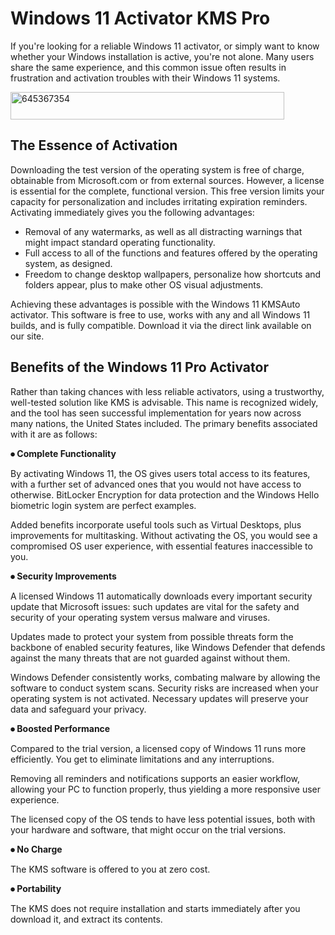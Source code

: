 # Windows 11 Activator KMS Pro
If you're looking for a reliable Windows 11 activator, or simply want to know whether your Windows installation is active, you're not alone. Many users share the same experience, and this common issue often results in frustration and activation troubles with their Windows 11 systems.

<img width="438" height="44" alt="645367354" src="https://github.com/user-attachments/assets/2da99df0-9761-4153-984a-b23c66d52ecd" />

## The Essence of Activation

Downloading the test version of the operating system is free of charge, obtainable from Microsoft.com or from external sources. However, a license is essential for the complete, functional version. This free version limits your capacity for personalization and includes irritating expiration reminders. Activating immediately gives you the following advantages:

-  Removal of any watermarks, as well as all distracting warnings that might impact standard operating functionality.
-  Full access to all of the functions and features offered by the operating system, as designed.
-  Freedom to change desktop wallpapers, personalize how shortcuts and folders appear, plus to make other OS visual adjustments.

Achieving these advantages is possible with the Windows 11 KMSAuto activator. This software is free to use, works with any and all Windows 11 builds, and is fully compatible. Download it via the direct link available on our site.

## Benefits of the Windows 11 Pro Activator

Rather than taking chances with less reliable activators, using a trustworthy, well-tested solution like KMS is advisable. This name is recognized widely, and the tool has seen successful implementation for years now across many nations, the United States included. The primary benefits associated with it are as follows:

**⦁ Complete Functionality**

By activating Windows 11, the OS gives users total access to its features, with a further set of advanced ones that you would not have access to otherwise. BitLocker Encryption for data protection and the Windows Hello biometric login system are perfect examples.

Added benefits incorporate useful tools such as Virtual Desktops, plus improvements for multitasking. Without activating the OS, you would see a compromised OS user experience, with essential features inaccessible to you.

**⦁ Security Improvements**

A licensed Windows 11 automatically downloads every important security update that Microsoft issues: such updates are vital for the safety and security of your operating system versus malware and viruses.

Updates made to protect your system from possible threats form the backbone of enabled security features, like Windows Defender that defends against the many threats that are not guarded against without them.

Windows Defender consistently works, combating malware by allowing the software to conduct system scans. Security risks are increased when your operating system is not activated. Necessary updates will preserve your data and safeguard your privacy.

**⦁ Boosted Performance**

Compared to the trial version, a licensed copy of Windows 11 runs more efficiently. You get to eliminate limitations and any interruptions.

Removing all reminders and notifications supports an easier workflow, allowing your PC to function properly, thus yielding a more responsive user experience.

The licensed copy of the OS tends to have less potential issues, both with your hardware and software, that might occur on the trial versions.

**⦁ No Charge**

The KMS software is offered to you at zero cost.

**⦁ Portability**

The KMS does not require installation and starts immediately after you download it, and extract its contents.
